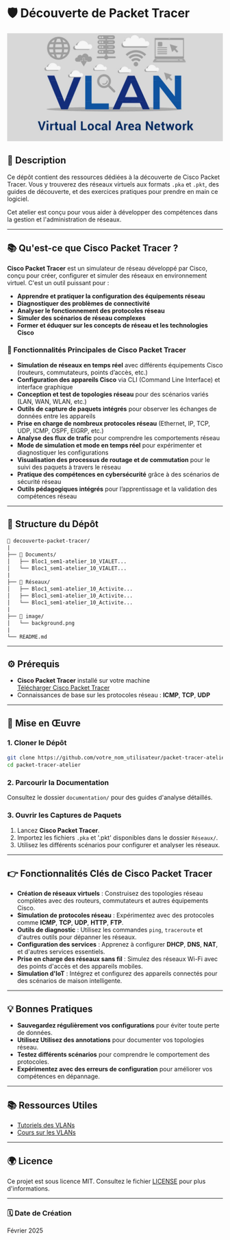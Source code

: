 # 🛡️ Découverte de Packet Tracer

![Banner](image/background.png)

## 📄 Description
Ce dépôt contient des ressources dédiées à la découverte de Cisco Packet Tracer. Vous y trouverez des réseaux virtuels aux formats `.pka` et `.pkt`, des guides de découverte, et des exercices pratiques pour prendre en main ce logiciel.

Cet atelier est conçu pour vous aider à développer des compétences dans la gestion et l'administration de réseaux.

---

## 📚 Qu'est-ce que Cisco Packet Tracer ?

**Cisco Packet Tracer** est un simulateur de réseau développé par Cisco, conçu pour créer, configurer et simuler des réseaux en environnement virtuel. C'est un outil puissant pour :

- **Apprendre et pratiquer la configuration des équipements réseau**
- **Diagnostiquer des problèmes de connectivité**
- **Analyser le fonctionnement des protocoles réseau**
- **Simuler des scénarios de réseau complexes**
- **Former et éduquer sur les concepts de réseau et les technologies Cisco**

### 🔗 Fonctionnalités Principales de Cisco Packet Tracer

- **Simulation de réseaux en temps réel** avec différents équipements Cisco (routeurs, commutateurs, points d’accès, etc.)
- **Configuration des appareils Cisco** via CLI (Command Line Interface) et interface graphique
- **Conception et test de topologies réseau** pour des scénarios variés (LAN, WAN, WLAN, etc.)
- **Outils de capture de paquets intégrés** pour observer les échanges de données entre les appareils
- **Prise en charge de nombreux protocoles réseau** (Ethernet, IP, TCP, UDP, ICMP, OSPF, EIGRP, etc.)
- **Analyse des flux de trafic** pour comprendre les comportements réseau
- **Mode de simulation et mode en temps réel** pour expérimenter et diagnostiquer les configurations
- **Visualisation des processus de routage et de commutation** pour le suivi des paquets à travers le réseau
- **Pratique des compétences en cybersécurité** grâce à des scénarios de sécurité réseau
- **Outils pédagogiques intégrés** pour l’apprentissage et la validation des compétences réseau

---

## 📂 Structure du Dépôt

```
📂 decouverte-packet-tracer/
|
├── 📂 Documents/
│   ├── Bloc1_sem1-atelier_10_VIALET...
│   └── Bloc1_sem1-atelier_10_VIALET...
|
├── 📂 Réseaux/
│   ├── Bloc1_sem1-atelier_10_Activite...
│   ├── Bloc1_sem1-atelier_10_Activite...
│   └── Bloc1_sem1-atelier_10_Activite...
|
├── 📂 image/
│   └── background.png
|
└── README.md
```
---
## ⚙️ Prérequis

- **Cisco Packet Tracer** installé sur votre machine  
  [Télécharger Cisco Packet Tracer](https://packet-tracer.fr.malavida.com/windows/)
- Connaissances de base sur les protocoles réseau : **ICMP**, **TCP**, **UDP**

---

## 🚀 Mise en Œuvre

### 1. Cloner le Dépôt

```bash
git clone https://github.com/votre_nom_utilisateur/packet-tracer-atelier.git
cd packet-tracer-atelier
```
### 2. **Parcourir la Documentation**

Consultez le dossier `documentation/` pour des guides d'analyse détaillés.

### 3. **Ouvrir les Captures de Paquets**

1. Lancez **Cisco Packet Tracer**.
2. Importez les fichiers `.pka` et '.pkt' disponibles dans le dossier `Réseaux/`.
3. Utilisez les différents scénarios pour configurer et analyser les réseaux.

---
## 👉 **Fonctionnalités Clés de Cisco Packet Tracer**
- **Création de réseaux virtuels** : Construisez des topologies réseau complètes avec des routeurs, commutateurs et autres équipements Cisco.
- **Simulation de protocoles réseau** : Expérimentez avec des protocoles comme **ICMP**, **TCP**, **UDP**, **HTTP**, **FTP**.
- **Outils de diagnostic** : Utilisez les commandes `ping`, `traceroute` et d'autres outils pour dépanner les réseaux.
- **Configuration des services** : Apprenez à configurer **DHCP**, **DNS**, **NAT**, et d'autres services essentiels.
- **Prise en charge des réseaux sans fil** : Simulez des réseaux Wi-Fi avec des points d'accès et des appareils mobiles.
- **Simulation d'IoT** : Intégrez et configurez des appareils connectés pour des scénarios de maison intelligente.

---

## 💡 **Bonnes Pratiques**

- **Sauvegardez régulièrement vos configurations** pour éviter toute perte de données.
- **Utilisez Utilisez des annotations** pour documenter vos topologies réseau.
- **Testez différents scénarios** pour comprendre le comportement des protocoles.
- **Expérimentez avec des erreurs de configuration** pour améliorer vos compétences en dépannage.

---

## 📚 **Ressources Utiles**

- [Tutoriels des VLANs](https://www.ciscomadesimple.be/2009/08/05/cisco-configuration-de-vlans-sur-un-switch/)
- [Cours sur les VLANs](https://datascientest.com/vlan-tout-savoir)

---

## 🌍 **Licence**

Ce projet est sous licence MIT. Consultez le fichier [LICENSE](LICENSE) pour plus d'informations.

---

### 🗓 **Date de Création**

Février 2025
